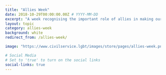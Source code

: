 ```yaml
---
title: "Allies Week"
date: 2018-10-29T00:00:00.00Z # YYYY-MM-DD 
excerpt: "A week recognising the important role of allies in making our workplaces more diverse and inclusive."
layout: topic
category: allies-week
background: white
redirect_from: /allies-week/

image: "https://www.civilservice.lgbt/images/store/pages/allies-week.png"

# Social Media
# Set to 'true' to turn on the social links
social-links: true
---
```

